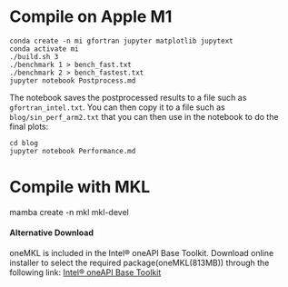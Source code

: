 # Compile on Apple M1

```
conda create -n mi gfortran jupyter matplotlib jupytext
conda activate mi
./build.sh 3
./benchmark 1 > bench_fast.txt
./benchmark 2 > bench_fastest.txt
jupyter notebook Postprocess.md
```

The notebook saves the postprocessed results to a file such as
`gfortran_intel.txt`. You can then copy it to a file such as
`blog/sin_perf_arm2.txt` that you can then use in the notebook to do the final
plots:
```
cd blog
jupyter notebook Performance.md
```

# Compile with MKL

mamba create -n mkl mkl-devel

#### Alternative Download

oneMKL is included in the Intel® oneAPI Base Toolkit. Download online installer
to select the required package(oneMKL(813MB)) through the following link:
[Intel® oneAPI Base Toolkit](https://www.intel.com/content/www/us/en/developer/tools/oneapi/base-toolkit-download.html?operatingsystem=linux&distributions=webdownload&options=online)
